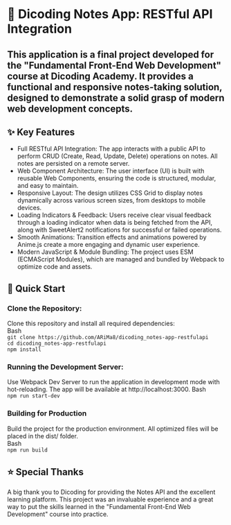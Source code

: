 # 📝 Dicoding Notes App: RESTful API Integration

## This application is a final project developed for the "Fundamental Front-End Web Development" course at Dicoding Academy. It provides a functional and responsive notes-taking solution, designed to demonstrate a solid grasp of modern web development concepts.

## ✨ Key Features
- Full RESTful API Integration: The app interacts with a public API to perform CRUD (Create, Read, Update, Delete) operations on notes. All notes are persisted on a remote server.
- Web Component Architecture: The user interface (UI) is built with reusable Web Components, ensuring the code is structured, modular, and easy to maintain.
- Responsive Layout: The design utilizes CSS Grid to display notes dynamically across various screen sizes, from desktops to mobile devices.
- Loading Indicators & Feedback: Users receive clear visual feedback through a loading indicator when data is being fetched from the API, along with SweetAlert2 notifications for successful or failed operations.
- Smooth Animations: Transition effects and animations powered by Anime.js create a more engaging and dynamic user experience.
- Modern JavaScript & Module Bundling: The project uses ESM (ECMAScript Modules), which are managed and bundled by Webpack to optimize code and assets.

## 🚀 Quick Start
### Clone the Repository:<br>
Clone this repository and install all required dependencies:<br>
Bash<br>
```git clone https://github.com/ARiMa8/dicoding_notes-app-restfulapi```<br>
```cd dicoding_notes-app-restfulapi```<br>
```npm install```<br>

### Running the Development Server:<br>
Use Webpack Dev Server to run the application in development mode with hot-reloading. The app will be available at http://localhost:3000.
Bash<br>
```npm run start-dev```<br>

### Building for Production
Build the project for the production environment. All optimized files will be placed in the dist/ folder.<br>
Bash<br>
```npm run build```<br>

## ⭐ Special Thanks
A big thank you to Dicoding for providing the Notes API and the excellent learning platform. This project was an invaluable experience and a great way to put the skills learned in the "Fundamental Front-End Web Development" course into practice.
